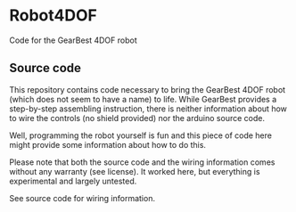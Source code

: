 # Robot4DOF
Code for the GearBest 4DOF robot

## Source code

This repository contains code necessary to bring the GearBest 4DOF robot (which does not seem to have a name) to life. 
While GearBest provides a step-by-step assembling instruction, there is neither information about how to wire the
controls (no shield provided) nor the arduino source code.

Well, programming the robot yourself is fun and this piece of code here might provide some information about how to do this.

Please note that both the source code and the wiring information comes without any warranty (see license). It worked here, 
but everything is experimental and largely untested.

See source code for wiring information.
